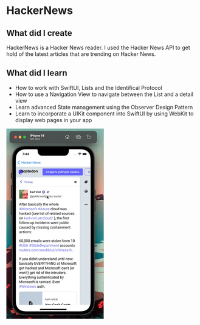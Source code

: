 # HackerNews

## What did I create

HackerNews is a Hacker News reader. I used the Hacker News API to get hold of the latest articles that are trending on Hacker News.


## What did I learn

* How to work with SwiftUI, Lists and the Identifical Protocol
* How to use a Navigation View to navigate between the List and a detail view
* Learn advanced State management using the Observer Design Pattern
* Learn to incorporate a UIKit component into SwiftUI by using WebKit to display web pages in your app

![End Banner](record.gif)
